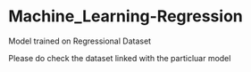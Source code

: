 # Machine_Learning-Regression
Model trained on Regressional Dataset

Please do check the dataset linked with the particluar model
